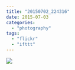 ```yaml
---
title: "20150702_224316"
date: 2015-07-03
categories: 
  - "photography"
tags: 
  - "flickr"
  - "ifttt"
---
```


![](https://farm1.staticflickr.com/274/19365856752_efe1fc9a27_b.jpg)
